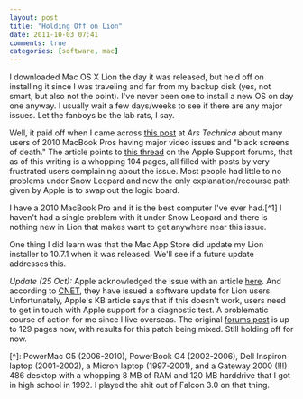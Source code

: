 ```yaml
---
layout: post  
title: "Holding Off on Lion"  
date: 2011-10-03 07:41  
comments: true  
categories: [software, mac]
---
```


I downloaded Mac OS X Lion the day it was released, but held off on installing it since I was traveling and far from my backup disk (yes, not smart, but also not the point). I've never been one to install a new OS on day one anyway. I usually wait a few days/weeks to see if there are any major issues. Let the fanboys be the lab rats, I say.

Well, it paid off when I came across [this post][1] at _Ars Technica_ about many users of 2010 MacBook Pros having major video issues and "black screens of death." The article points to [this thread][2] on the Apple Support forums, that as of this writing is a whopping 104 pages, all filled with posts by very frustrated users complaining about the issue. Most people had little to no problems under Snow Leopard and now the only explanation/recourse path given by Apple is to swap out the logic board.

I have a 2010 MacBook Pro and it is the best computer I've ever had.[^1] I haven't had a single problem with it under Snow Leopard and there is nothing new in Lion that makes want to get anywhere near this issue. 

One thing I did learn was that the Mac App Store did update my Lion installer to 10.7.1 when it was released. We'll see if a future update addresses this. 

*Update (25 Oct):* Apple acknowledged the issue with an article [here][3]. And according to [CNET][4], they have issued a software update for Lion users. Unfortunately, Apple's KB article says that if this doesn't work, users need to get in touch with Apple support for a diagnostic test. A problematic course of action for me since I live overseas. The original [forums post][5] is up to 129 pages now, with results for this patch being mixed. Still holding off for now. 

[^]: PowerMac G5 (2006-2010), PowerBook G4 (2002-2006), Dell Inspiron laptop (2001-2002), a Micron laptop (1997-2001), and a Gateway 2000 (!!!) 486 desktop with a whopping 8 MB of RAM and 120 MB harddrive that I got in high school in 1992. I played the shit out of Falcon 3.0 on that thing.  

[1]: http://arstechnica.com/apple/news/2011/08/buggy-nvidia-drivers-giving-2010-macbook-pro-owners-lion-upgrade-headaches.ars
[2]: https://discussions.apple.com/thread/3191083?start=1545&tstart=0
[3]: http://support.apple.com/kb/TS4088?viewlocale=en_US
[4]: http://reviews.cnet.com/8301-13727_7-20124925-263/apple-issues-update-to-address-macbook-pro-black-screen-bug/
[5]: https://discussions.apple.com/thread/3191083?start=1875&tstart=0
   